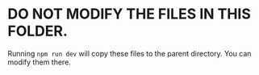 # DO NOT MODIFY THE FILES IN THIS FOLDER.

Running `npm run dev` will copy these files to the parent directory. You can modify them there.